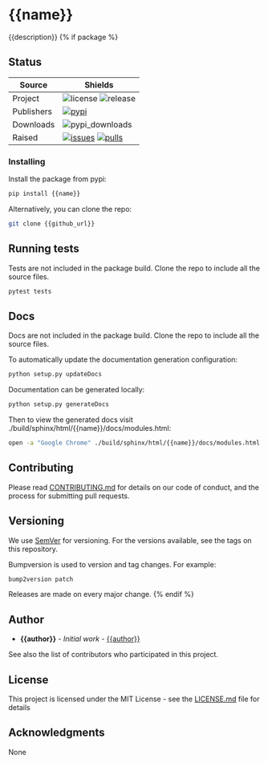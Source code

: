# {{name}}

{{description}}
{% if package %}

## Status

| Source     | Shields                                                        |
| ---------- | -------------------------------------------------------------- |
| Project    | ![license][license] ![release][release]                        |
| Publishers | [![pypi][pypi]][pypi_link]                                     |
| Downloads  | ![pypi_downloads][pypi_downloads]                              |
| Raised     | [![issues][issues]][issues_link] [![pulls][pulls]][pulls_link] |

[license]: https://img.shields.io/github/license/joellefkowitz/{{name}}
[release]: https://img.shields.io/github/v/tag/joellefkowitz/{{name}}
[pypi]: https://img.shields.io/pypi/v/{{name}} "PyPi"
[pypi_link]: https://pypi.org/project/{{name}}
[python_version]: https://img.shields.io/pypi/pyversions/{{name}}
[pypi_downloads]: https://img.shields.io/pypi/dw/{{name}}
[issues]: https://img.shields.io/github/issues/joellefkowitz/{{name}} "Issues"
[issues_link]: https://github.com/JoelLefkowitz/{{name}}/issues
[pulls]: https://img.shields.io/github/issues-pr/joellefkowitz/{{name}} "Pull requests"
[pulls_link]: https://github.com/JoelLefkowitz/{{name}}/pulls

### Installing

Install the package from pypi:

```bash
pip install {{name}}
```

Alternatively, you can clone the repo:

```bash
git clone {{github_url}}
```

## Running tests

Tests are not included in the package build. Clone the repo to include all the source files.

```bash
pytest tests
```

## Docs

Docs are not included in the package build. Clone the repo to include all the source files.

To automatically update the documentation generation configuration:

```bash
python setup.py updateDocs
```

Documentation can be generated locally:

```bash
python setup.py generateDocs
```

Then to view the generated docs visit ./build/sphinx/html/{{name}}/docs/modules.html:

```bash
open -a "Google Chrome" ./build/sphinx/html/{{name}}/docs/modules.html
```

## Contributing

Please read [CONTRIBUTING.md](CONTRIBUTING.md) for details on our code of conduct, and the process for submitting pull requests.

## Versioning

We use [SemVer](http://semver.org/) for versioning. For the versions available, see the tags on this repository.

Bumpversion is used to version and tag changes.
For example:

```bash
bump2version patch
```

Releases are made on every major change.
{% endif %}

## Author

- **{{author}}** - _Initial work_ - [{{author}}]({{author_github}})

See also the list of contributors who participated in this project.

## License

This project is licensed under the MIT License - see the [LICENSE.md](LICENSE.md) file for details

## Acknowledgments

None
